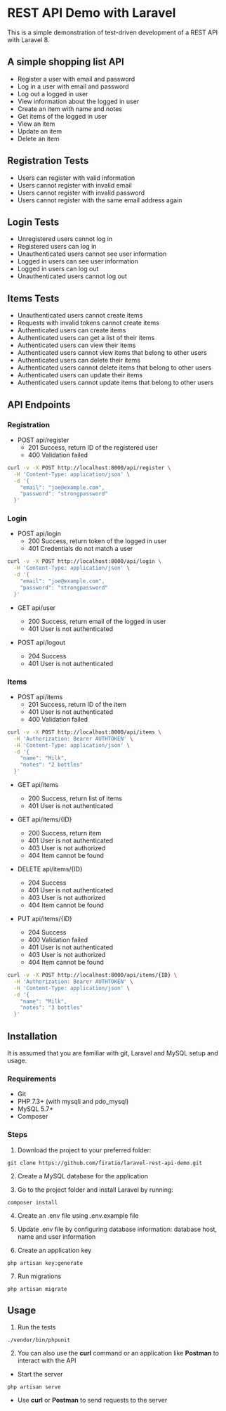 # REST API Demo with Laravel
This is a simple demonstration of test-driven development of a REST API with Laravel 8.

## A simple shopping list API
- Register a user with email and password
- Log in a user with email and password
- Log out a logged in user
- View information about the logged in user
- Create an item with name and notes
- Get items of the logged in user
- View an item
- Update an item
- Delete an item

## Registration Tests
- Users can register with valid information
- Users cannot register with invalid email
- Users cannot register with invalid password
- Users cannot register with the same email address again

## Login Tests
- Unregistered users cannot log in
- Registered users can log in
- Unauthenticated users cannot see user information
- Logged in users can see user information
- Logged in users can log out
- Unauthenticated users cannot log out

## Items Tests
- Unauthenticated users cannot create items
- Requests with invalid tokens cannot create items
- Authenticated users can create items
- Authenticated users can get a list of their items
- Authenticated users can view their items
- Authenticated users cannot view items that belong to other users
- Authenticated users can delete their items
- Authenticated users cannot delete items that belong to other users
- Authenticated users can update their items
- Authenticated users cannot update items that belong to other users

## API Endpoints
### Registration
- POST api/register
    - 201 Success, return ID of the registered user
    - 400 Validation failed

```bash
curl -v -X POST http://localhost:8000/api/register \
  -H 'Content-Type: application/json' \
  -d '{
	"email": "joe@example.com",
	"password": "strongpassword"
  }'
```

### Login
- POST api/login
    - 200 Success, return token of the logged in user
    - 401 Credentials do not match a user

```bash
curl -v -X POST http://localhost:8000/api/login \
  -H 'Content-Type: application/json' \
  -d '{
	"email": "joe@example.com",
	"password": "strongpassword"
  }'
```

- GET api/user
    - 200 Success, return email of the logged in user
    - 401 User is not authenticated

- POST api/logout
    - 204 Success
    - 401 User is not authenticated

### Items
- POST api/items
    - 201 Success, return ID of the item
    - 401 User is not authenticated
    - 400 Validation failed

```bash
curl -v -X POST http://localhost:8000/api/items \
  -H 'Authorization: Bearer AUTHTOKEN' \
  -H 'Content-Type: application/json' \
  -d '{
	"name": "Milk",
	"notes": "2 bottles"
  }'
```

- GET api/items
    - 200 Success, return list of items
    - 401 User is not authenticated

- GET api/items/{ID}
    - 200 Success, return item
    - 401 User is not authenticated
    - 403 User is not authorized
    - 404 Item cannot be found

- DELETE api/items/{ID}
    - 204 Success
    - 401 User is not authenticated
    - 403 User is not authorized
    - 404 Item cannot be found

- PUT api/items/{ID}
    - 204 Success
    - 400 Validation failed
    - 401 User is not authenticated
    - 403 User is not authorized
    - 404 Item cannot be found

```bash
curl -v -X POST http://localhost:8000/api/items/{ID} \
  -H 'Authorization: Bearer AUTHTOKEN' \
  -H 'Content-Type: application/json' \
  -d '{
	"name": "Milk",
	"notes": "3 bottles"
  }'
```

## Installation
It is assumed that you are familiar with git, Laravel and MySQL setup and usage.

### Requirements
- Git
- PHP 7.3+ (with mysqli and pdo_mysql)
- MySQL 5.7+
- Composer

### Steps
1. Download the project to your preferred folder:
```
git clone https://github.com/firatio/laravel-rest-api-demo.git
```

2. Create a MySQL database for the application
 
3. Go to the project folder and install Laravel by running:
```
composer install
```

4. Create an .env file using .env.example file

5. Update .env file by configuring database information: database host, name and user information

6. Create an application key
```
php artisan key:generate
```

7. Run migrations
```
php artisan migrate
```

## Usage

1. Run the tests
```
./vendor/bin/phpunit
```

2. You can also use the <b>curl</b> command  or an application like <b>Postman</b> to interact with the API
- Start the server

```
php artisan serve
```

- Use <b>curl</b> or <b>Postman</b> to send requests to the server